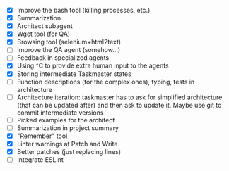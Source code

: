 - [X] Improve the bash tool (killing processes, etc.)
- [X] Summarization
- [X] Architect subagent
- [X] Wget tool (for QA)
- [X] Browsing tool (selenium+html2text)
- [ ] Improve the QA agent (somehow...)
- [ ] Feedback in specialized agents
- [X] Using ^C to provide extra human input to the agents
- [X] Storing intermediate Taskmaster states
- [ ] Function descriptions (for the complex ones), typing, tests in architecture
- [ ] Architecture iteration: taskmaster has to ask for simplified architecture (that can be updated after) and then ask
  to update it. Maybe use git to commit intermediate versions
- [ ] Picked examples for the architect
- [ ] Summarization in project summary
- [X] "Remember" tool
- [X] Linter warnings at Patch and Write
- [X] Better patches (just replacing lines)
- [ ] Integrate ESLint
